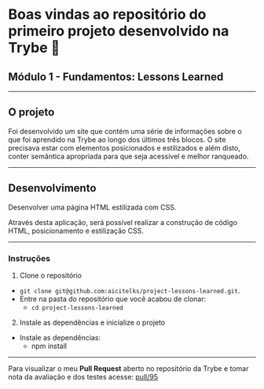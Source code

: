 # Boas vindas ao repositório do primeiro projeto desenvolvido na Trybe 🚀
## Módulo 1 - Fundamentos: Lessons Learned
---
## O projeto

Foi desenvolvido um site que contém uma série de informações sobre o que foi aprendido na Trybe ao longo dos últimos três blocos. O site precisava estar com elementos posicionados e estilizados e além disto, conter semântica apropriada para que seja acessível e melhor ranqueado.

---

## Desenvolvimento

Desenvolver uma página HTML estilizada com CSS.

Através desta aplicação, será possível realizar a construção de código HTML, posicionamento e estilização CSS.

---

### Instruções

1. Clone o repositório
  * `git clone git@github.com:aicitelks/project-lessons-learned.git`.
  * Entre na pasta do repositório que você acabou de clonar:
    * `cd project-lessons-learned`

2. Instale as dependências e inicialize o projeto
  * Instale as dependências:
    * npm install

---
Para visualizar o meu **Pull Request** aberto no repositório da Trybe e tomar nota da avaliação e dos testes acesse: [pull/95](https://github.com/tryber/sd-013-b-project-lessons-learned/pull/95)
